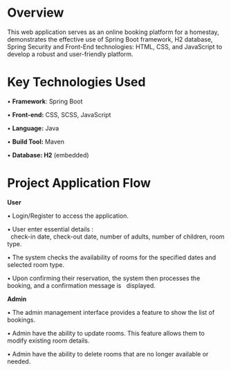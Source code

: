 # Overview
This web application serves as an online booking platform for a homestay, demonstrates the effective use of Spring Boot framework, H2 database, Spring Security and Front-End technologies: HTML, CSS, and JavaScript to develop a robust and user-friendly platform.  

# Key Technologies Used
• **Framework**: Spring Boot

• **Front-end:** CSS, SCSS, JavaScript

• **Language:** Java

• **Build Tool:** Maven

• **Database: H2** (embedded) 

# Project Application Flow
**User** 

• Login/Register to access the application.

• User enter essential details : <br>&nbsp;&nbsp;check-in date, check-out date, number of adults, number of children, room type.

• The system checks the availability of rooms for the specified dates and selected room type.

• Upon confirming their reservation, the system then processes the booking, and a confirmation message is&nbsp;&nbsp; displayed.

**Admin** 

• The admin management interface provides a feature to show the list of bookings.

• Admin have the ability to update rooms. This feature allows them to modify existing room details.

• Admin have the ability to delete rooms that are no longer available or needed.
